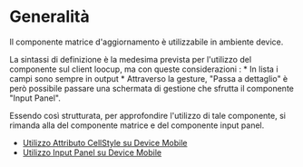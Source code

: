 # Generalità

Il componente matrice d'aggiornamento è utilizzabile in ambiente device.

La sintassi di definizione è la medesima prevista per l'utilizzo del componente sul client loocup, ma con queste considerazioni : 
\* In lista i campi sono sempre in output
\* Attraverso la gesture, "Passa a dettaglio" è però possibile passare una schermata di gestione che sfrutta il componente "Input Panel".

Essendo così strutturata, per approfondire l'utilizzo di tale componente, si rimanda alla del componente matrice e del componente input panel.

- [Utilizzo Attributo CellStyle su Device Mobile](Sorgenti/DOC/TA/B£AMO/LOCEXB_MO)
- [Utilizzo Input Panel su Device Mobile](Sorgenti/DOC/TA/B£AMO/LOCINP_MO)

